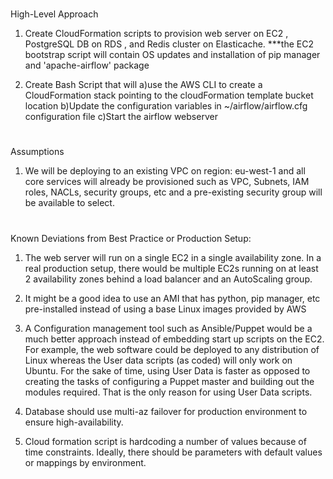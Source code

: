 #
High-Level Approach
1) Create CloudFormation scripts to provision web server on EC2 , PostgreSQL DB on RDS , and Redis cluster on Elasticache.
***the EC2 bootstrap script will contain OS updates and installation of pip manager and 'apache-airflow' package

2) Create Bash Script that will 
	a)use the AWS CLI to create a CloudFormation stack pointing to the cloudFormation template bucket location
	b)Update the configuration variables in ~/airflow/airflow.cfg configuration file 
	c)Start the airflow webserver

#
Assumptions
1) We will be deploying to an existing VPC on region: eu-west-1 and all core services will already be provisioned such as VPC, Subnets, IAM roles, NACLs, security groups, etc and a pre-existing security group will be available to select.

#
Known Deviations from Best Practice or Production Setup:
1) The web server will run on a single EC2 in a single availability zone.  In a real production setup, there would be multiple EC2s running on at least 2 availability zones behind a load balancer and an AutoScaling group.

2) It might be a good idea to use an AMI that has python, pip manager, etc pre-installed instead of using a base Linux images provided by AWS

3) A Configuration management tool such as Ansible/Puppet would be a much better approach instead of embedding start up scripts on the EC2.  For example,  the web software could be deployed to any distribution of Linux whereas the User data scripts (as coded) will only work on Ubuntu.
For the sake of time,  using User Data is faster as opposed to creating the tasks of configuring a Puppet master and building out the modules required.
That is the only reason for using User Data scripts.

4) Database should use multi-az failover for production environment to ensure high-availability.

5) Cloud formation script is hardcoding a number of values because of time constraints.  Ideally, there should be parameters with default values or mappings by environment.
